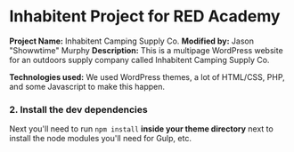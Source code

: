 # Inhabitent Project for RED Academy

**Project Name:** Inhabitent Camping Supply Co.
**Modified by:** Jason "Showwtime" Murphy
**Description:** This is a multipage WordPress website for an outdoors supply company called Inhabitent Camping Supply Co.

 
**Technologies used:** We used WordPress themes, a lot of HTML/CSS, PHP, and some Javascript to make this happen.


### 2. Install the dev dependencies

Next you'll need to run `npm install` **inside your theme directory** next to install the node modules you'll need for Gulp, etc.



